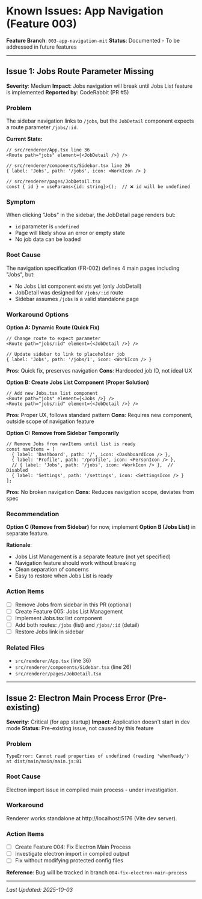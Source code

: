 # Known Issues: App Navigation (Feature 003)

**Feature Branch**: `003-app-navigation-mit`
**Status**: Documented - To be addressed in future features

---

## Issue 1: Jobs Route Parameter Missing

**Severity**: Medium
**Impact**: Jobs navigation will break until Jobs List feature is implemented
**Reported by**: CodeRabbit (PR #5)

### Problem
The sidebar navigation links to `/jobs`, but the `JobDetail` component expects a route parameter `/jobs/:id`.

**Current State:**
```tsx
// src/renderer/App.tsx line 36
<Route path="jobs" element={<JobDetail />} />

// src/renderer/components/Sidebar.tsx line 26
{ label: 'Jobs', path: '/jobs', icon: <WorkIcon /> }

// src/renderer/pages/JobDetail.tsx
const { id } = useParams<{id: string}>();  // ❌ id will be undefined
```

### Symptom
When clicking "Jobs" in the sidebar, the JobDetail page renders but:
- `id` parameter is `undefined`
- Page will likely show an error or empty state
- No job data can be loaded

### Root Cause
The navigation specification (FR-002) defines 4 main pages including "Jobs", but:
- No Jobs List component exists yet (only JobDetail)
- JobDetail was designed for `/jobs/:id` route
- Sidebar assumes `/jobs` is a valid standalone page

### Workaround Options

**Option A: Dynamic Route (Quick Fix)**
```tsx
// Change route to expect parameter
<Route path="jobs/:id" element={<JobDetail />} />

// Update sidebar to link to placeholder job
{ label: 'Jobs', path: '/jobs/1', icon: <WorkIcon /> }
```
**Pros**: Quick fix, preserves navigation
**Cons**: Hardcoded job ID, not ideal UX

**Option B: Create Jobs List Component (Proper Solution)**
```tsx
// Add new Jobs.tsx list component
<Route path="jobs" element={<Jobs />} />
<Route path="jobs/:id" element={<JobDetail />} />
```
**Pros**: Proper UX, follows standard pattern
**Cons**: Requires new component, outside scope of navigation feature

**Option C: Remove from Sidebar Temporarily**
```tsx
// Remove Jobs from navItems until list is ready
const navItems = [
  { label: 'Dashboard', path: '/', icon: <DashboardIcon /> },
  { label: 'Profile', path: '/profile', icon: <PersonIcon /> },
  // { label: 'Jobs', path: '/jobs', icon: <WorkIcon /> },  // Disabled
  { label: 'Settings', path: '/settings', icon: <SettingsIcon /> }
];
```
**Pros**: No broken navigation
**Cons**: Reduces navigation scope, deviates from spec

### Recommendation
**Option C (Remove from Sidebar)** for now, implement **Option B (Jobs List)** in separate feature.

**Rationale**:
- Jobs List Management is a separate feature (not yet specified)
- Navigation feature should work without breaking
- Clean separation of concerns
- Easy to restore when Jobs List is ready

### Action Items
- [ ] Remove Jobs from sidebar in this PR (optional)
- [ ] Create Feature 005: Jobs List Management
- [ ] Implement Jobs.tsx list component
- [ ] Add both routes: `/jobs` (list) and `/jobs/:id` (detail)
- [ ] Restore Jobs link in sidebar

### Related Files
- `src/renderer/App.tsx` (line 36)
- `src/renderer/components/Sidebar.tsx` (line 26)
- `src/renderer/pages/JobDetail.tsx`

---

## Issue 2: Electron Main Process Error (Pre-existing)

**Severity**: Critical (for app startup)
**Impact**: Application doesn't start in dev mode
**Status**: Pre-existing issue, not caused by this feature

### Problem
```
TypeError: Cannot read properties of undefined (reading 'whenReady')
at dist/main/main/main.js:81
```

### Root Cause
Electron import issue in compiled main process - under investigation.

### Workaround
Renderer works standalone at http://localhost:5176 (Vite dev server).

### Action Items
- [ ] Create Feature 004: Fix Electron Main Process
- [ ] Investigate electron import in compiled output
- [ ] Fix without modifying protected config files

**Reference**: Bug will be tracked in branch `004-fix-electron-main-process`

---

*Last Updated: 2025-10-03*
